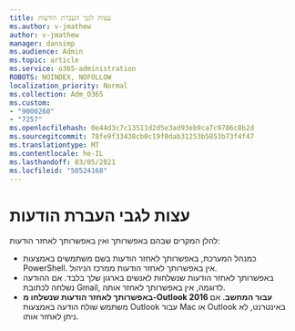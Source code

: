 ```yaml
---
title: עצות לגבי העברת הודעות
ms.author: v-jmathew
author: v-jmathew
manager: dansimp
ms.audience: Admin
ms.topic: article
ms.service: o365-administration
ROBOTS: NOINDEX, NOFOLLOW
localization_priority: Normal
ms.collection: Adm_O365
ms.custom:
- "9000260"
- "7257"
ms.openlocfilehash: 0e44d3c7c13511d2d5e3ad93eb9ca7c9786c8b2d
ms.sourcegitcommit: 78fe9f33438cb0c19f0dab31253b5853b73f4f47
ms.translationtype: MT
ms.contentlocale: he-IL
ms.lasthandoff: 03/05/2021
ms.locfileid: "50524168"
---
```

# <a name="tips-about-recalling-messages"></a>עצות לגבי העברת הודעות

להלן המקרים שבהם באפשרותך ואין באפשרותך לאחזר הודעות:

* כמנהל המערכת, באפשרותך לאחזר הודעות בשם משתמשים באמצעות PowerShell. אין באפשרותך לאחזר הודעות ממרכז הניהול.
* באפשרותך לאחזר הודעות שנשלחות לאנשים בארגון שלך בלבד. אם ההודעה נשלחה לכתובת Gmail, לדוגמה, אין באפשרותך לאחזר אותה.
* **באפשרותך לאחזר הודעות שנשלחו מ-Outlook 2016 עבור המחשב**. אם משתמש שולח הודעה באמצעות Outlook עבור Mac או Outlook באינטרנט, לא ניתן לאחזר אותו.
